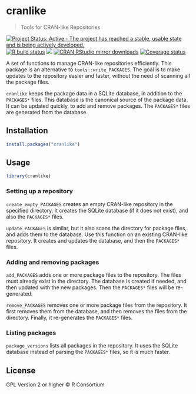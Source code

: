 
# cranlike

> Tools for CRAN-like Repositories

<!-- badges: start -->
[![Project Status: Active - The project has reached a stable, usable state and is being actively developed.](http://www.repostatus.org/badges/latest/active.svg)](http://www.repostatus.org/#active)
[![R build status](https://github.com/r-hub/cranlike/workflows/R-CMD-check/badge.svg)](https://github.com/r-hub/cranlike/actions)
[![](http://www.r-pkg.org/badges/version/cranlike)](http://www.r-pkg.org/pkg/cranlike)
[![CRAN RStudio mirror downloads](http://cranlogs.r-pkg.org/badges/cranlike)](http://www.r-pkg.org/pkg/cranlike)
[![Coverage status](https://codecov.io/gh/r-hub/cranlike/branch/master/graph/badge.svg)](https://codecov.io/github/r-hub/cranlike?branch=master)
<!-- badges: end -->

A set of functions to manage CRAN-like repositories efficiently.
This package is an alternative to `tools::write_PACKAGES`.
The goal is to make updates to the repository easier and faster,
without the need of scanning all the package files.

`cranlike` keeps the package data in a SQLite database, in addition
to the `PACKAGES*` files. This database is the canonical source of the
package data. It can be updated quickly, to add and remove packages.
The `PACKAGES*` files are generated from the database.

## Installation

```r
install.packages("cranlike")
```

## Usage

```r
library(cranlike)
```

### Setting up a repository

`create_empty_PACKAGES` creates an empty CRAN-like repository in the
specified directory. It creates the SQLite database (if it does not exist),
and also the `PACKAGES*` files.

`update_PACKAGES` is similar, but it also scans the directory for package
files, and adds them to the database. Use this function on an existing
CRAN-like repository. It creates and updates the database, and then
the `PACKAGES*` files.

### Adding and removing packages

`add_PACKAGES` adds one or more package files to the repository.
The files must already exist in the directory. The database is created
if needed, and then updated with the new packages. Then the `PACKAGES*`
files will be re-generated.

`remove_PACKAGES` removes one or more package files from the repository.
It first removes them from the database, and then removes the files from
the directory. Finally, it re-generates the `PACKAGES*` files.

### Listing packages

`package_versions` lists all packages in the repository. It uses the
SQLite database instead of parsing the `PACKAGES*` files, so it is much
faster.

## License

GPL Version 2 or higher © R Consortium

